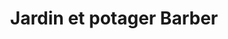 ---
title: "Jardin et potager Barber"
url: /lisle-jourdain/jardin-et-potager-barber/
shop: Gemüse & Obst
---